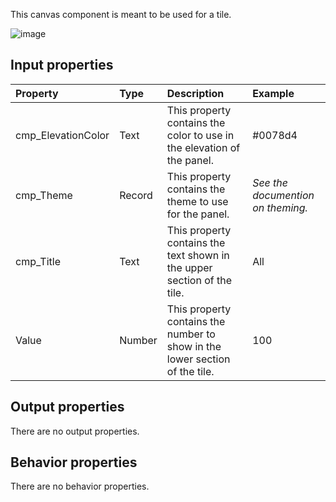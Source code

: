 This canvas component is meant to be used for a tile.

![image](https://user-images.githubusercontent.com/35654198/197226718-18812181-ae23-4c74-bc19-caba59da7593.png)

## **Input properties**

| Property | Type | Description | Example |
| :--- | :--- | :--- | :--- |
| cmp_ElevationColor | Text | This property contains the color to use in the elevation of the panel. | #0078d4 |
| cmp_Theme | Record | This property contains the theme to use for the panel. | *See the documention on theming.* |
| cmp_Title | Text | This property contains the text shown in the upper section of the tile. | All |
| Value | Number | This property contains the number to show in the lower section of the tile. | 100 |

## **Output properties**

There are no output properties.

## **Behavior properties**

There are no behavior properties.
